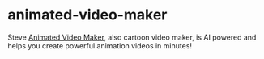 # animated-video-maker
Steve <a href="https://www.steve.ai/animated-video-maker">Animated Video Maker</a>, also cartoon video maker, is AI powered and helps you create powerful animation videos in minutes!

